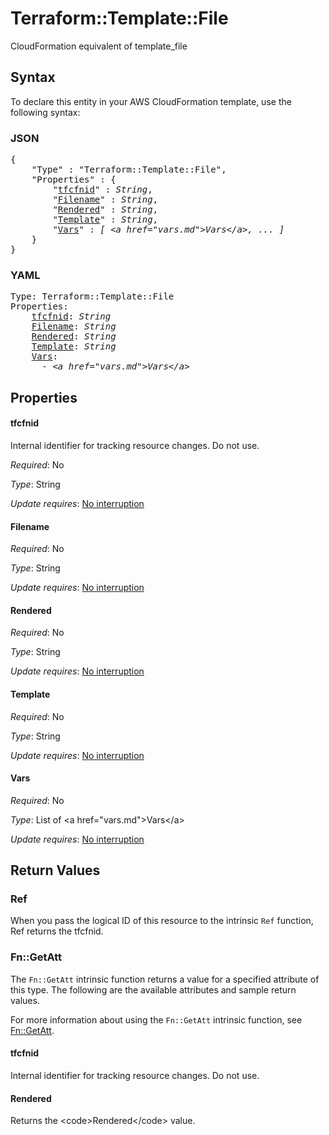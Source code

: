 # Terraform::Template::File

CloudFormation equivalent of template_file

## Syntax

To declare this entity in your AWS CloudFormation template, use the following syntax:

### JSON

<pre>
{
    "Type" : "Terraform::Template::File",
    "Properties" : {
        "<a href="#tfcfnid" title="tfcfnid">tfcfnid</a>" : <i>String</i>,
        "<a href="#filename" title="Filename">Filename</a>" : <i>String</i>,
        "<a href="#rendered" title="Rendered">Rendered</a>" : <i>String</i>,
        "<a href="#template" title="Template">Template</a>" : <i>String</i>,
        "<a href="#vars" title="Vars">Vars</a>" : <i>[ &lt;a href=&#34;vars.md&#34;&gt;Vars&lt;/a&gt;, ... ]</i>
    }
}
</pre>

### YAML

<pre>
Type: Terraform::Template::File
Properties:
    <a href="#tfcfnid" title="tfcfnid">tfcfnid</a>: <i>String</i>
    <a href="#filename" title="Filename">Filename</a>: <i>String</i>
    <a href="#rendered" title="Rendered">Rendered</a>: <i>String</i>
    <a href="#template" title="Template">Template</a>: <i>String</i>
    <a href="#vars" title="Vars">Vars</a>: <i>
      - &lt;a href=&#34;vars.md&#34;&gt;Vars&lt;/a&gt;</i>
</pre>

## Properties

#### tfcfnid

Internal identifier for tracking resource changes. Do not use.

_Required_: No

_Type_: String

_Update requires_: [No interruption](https://docs.aws.amazon.com/AWSCloudFormation/latest/UserGuide/using-cfn-updating-stacks-update-behaviors.html#update-no-interrupt)

#### Filename

_Required_: No

_Type_: String

_Update requires_: [No interruption](https://docs.aws.amazon.com/AWSCloudFormation/latest/UserGuide/using-cfn-updating-stacks-update-behaviors.html#update-no-interrupt)

#### Rendered

_Required_: No

_Type_: String

_Update requires_: [No interruption](https://docs.aws.amazon.com/AWSCloudFormation/latest/UserGuide/using-cfn-updating-stacks-update-behaviors.html#update-no-interrupt)

#### Template

_Required_: No

_Type_: String

_Update requires_: [No interruption](https://docs.aws.amazon.com/AWSCloudFormation/latest/UserGuide/using-cfn-updating-stacks-update-behaviors.html#update-no-interrupt)

#### Vars

_Required_: No

_Type_: List of &lt;a href=&#34;vars.md&#34;&gt;Vars&lt;/a&gt;

_Update requires_: [No interruption](https://docs.aws.amazon.com/AWSCloudFormation/latest/UserGuide/using-cfn-updating-stacks-update-behaviors.html#update-no-interrupt)

## Return Values

### Ref

When you pass the logical ID of this resource to the intrinsic `Ref` function, Ref returns the tfcfnid.

### Fn::GetAtt

The `Fn::GetAtt` intrinsic function returns a value for a specified attribute of this type. The following are the available attributes and sample return values.

For more information about using the `Fn::GetAtt` intrinsic function, see [Fn::GetAtt](https://docs.aws.amazon.com/AWSCloudFormation/latest/UserGuide/intrinsic-function-reference-getatt.html).

#### tfcfnid

Internal identifier for tracking resource changes. Do not use.

#### Rendered

Returns the &lt;code&gt;Rendered&lt;/code&gt; value.

